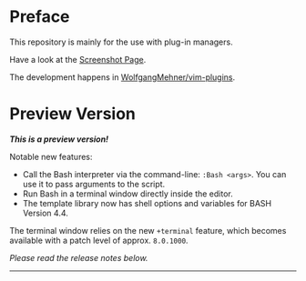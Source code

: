 Preface
================================================================================

This repository is mainly for the use with plug-in managers.

Have a look at the [Screenshot Page](https://wolfgangmehner.github.io/vim-plugins/bashsupport.html).

The development happens in [WolfgangMehner/vim-plugins](https://github.com/WolfgangMehner/vim-plugins).


Preview Version
================================================================================

___This is a preview version!___

Notable new features:

- Call the Bash interpreter via the command-line: `:Bash <args>`. You can use it
  to pass arguments to the script.
- Run Bash in a terminal window directly inside the editor.
- The template library now has shell options and variables for BASH Version 4.4.

The terminal window relies on the new `+terminal` feature, which becomes
available with a patch level of approx. `8.0.1000`.

_Please read the release notes below._


--------------------------------------------------------------------------------

